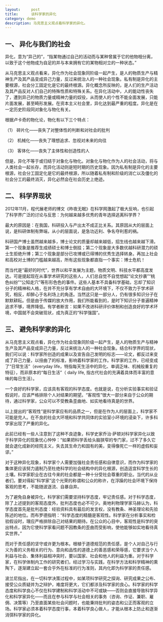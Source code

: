```yaml
---
layout:     post
title:      谈科学家的异化
category: demo
description: 马克思主义观点看科学家的异化。
---
```

一、	异化与我们的社会
----------------
异化，意为“异己的”，“指某物通过自己的活动而与某种曾属于它的他物相分离，以致于这个他物成为自足的并与本来拥有它的某物相对立的一种状态。” 

从马克思主义观点看来，异化作为社会现象同阶级一起产生，是人的物质生产与精神生产及其产品变成异己力量，反过来统治人的一种社会现象。私有制是异化的主要根源，社会分工固定化是它的最终根源。异化概念所反映的，是人们的生产活动及其产品反对人们自己的特殊性质和特殊关系。在异化活动中，人的能动性丧失了，遭到异己的物质力量或精神力量的奴役，从而使人的个性不能全面发展，只能片面发展，甚至畸形发展。在资本主义社会里，异化达到最严重的程度。异化是在一定历史阶段同对象化与物化有关。

根据卢卡奇的物化论，物化有以下三个特点：

（1） 碎片化——丧失了对整体性的判断和对社会的批判 

（2） 机械化——丧失了理想追求、忽视对未来的向往 

（3） 客体化——丧失了主体性和创造性的人

但是，异化不等于或归结于对象化与物化。对象化与物化作为人的社会活动，将与人类社会一起长存，而异化活动则是短时期的历史现象。因为私有制是异化的主要根源，社会分工固定化是它的最终根源，所以随着私有制和阶级的消亡以及僵化的社会分工的最终消灭，异化必然会在社会历史上绝迹。 

二、	科学界现状
---------------
2012年11月，程代展老师的博文《昨夜无眠》在科学网激起了极大反响，也引起了科学界广泛的讨论与反思：为何越来越多优秀的青年选择逃离科学界？

最大的原因是：在我国，科研投入与产出太不成正比关系。其原因从大的层面上说，是科研体制有弊端，从小的层面说，是急功近利、争名夺利惹的祸。

科研国产博士虽然越来越多，博士论文的质量却越来越低，招生线也越来越下滑。第一个现象是推荐生成绩硕士和博士倒挂；第二个现象是大多数优越科研潜力的硕士生拒绝升博；第三个现象是部分已攻博或已得博的优秀生选择转身。再加上社会和高校对土博的门槛越来越高，所有这些现象都直指一个事实：博士危机！

而当代是“最好的时代”，世界以和平发展为主题，物质文明、科技水平都高度发达。可是提起现在从事学术研究的这些人，人们总自觉不自觉想起“论文抄袭”“桃色纠纷”“公知走穴”等形形色色的事件。这些人基本不具备科学基础，忘却了知识分子的精神和人格，在并不充分享有学术自由的大环境下，不仅不致力于学术研究，相反，却醉心于名利场上的角逐。当然这只是一部分人，仍有很多知识分子在默默耕耘。但是由于传媒的放大作用，我们所能看到的，是时下知识分子普遍精神追求不够，境界降低。有学者断言：如果不改进科研评价体制和创造良好的学术环境，中国就不会突破现状，成为真正的“科学强国”。

三、	避免科学家的异化
-----------------
从马克思主义观点看，异化作为社会现象同阶级一起产生，是人的物质生产与精神生产及其产品变成异己力量，反过来统治人的一种社会现象。结合科学界的现状，我们可以说：科学家所创造的成果以及宣告自己发明的标志——论文，都反过来变成了异己力量，以扭曲了的标准，影响着科学家的工作。科学家的工作，已经变成了“日常生活”（everyday life，特指每天生活中的异化、单调乏味、机械般重复的特征），而非原本的“每日生活”（ daily life, 指古代社会的充满着具体而丰富的意味的每日生活）。

一个良好的科学家，应该具有客观的科学态度。也就是说，在分析实验事实和验证假说时，应该严格排除个人对结果的期望。“客观性”很大一部分来自于公众的期待，通过科学家，公众可以不受教条歪曲地、如实地看待真是的世界。

以上提出的“客观性”是科学家应有的品质之一，但是在作为人的层面上，科学家不可能是完人。在不良的社会大环境和科学共同体的实验室小环境的浸染下，许多科学家出现了严重的异化。

此前已经有一些人注意到了这种不良迹象，科学史家乔治·萨顿对科学家异化以致于科学异化的现象忧心忡忡：“如果把科学丢给头脑狭窄的专门家，过不了多久它就会退化成新的经院主义，失去其生命力和固有的美，变得像死亡一样的虚假和妄谬。”

对于这种异化现象，科学家个人需要加强社会责任感和自律意识，而作为科学家的集体更应该努力遏制乃至杜绝科学的社会结构中的异化根源，创造适宜科学生长的土壤。科学家职业在古往今来的社会都是一种十分受社会尊重的职业。当代的从业者们，要对得起“科学家”这个光荣的称谓和公众的称许，在浮躁的社会环境下保持客观的思考，不能随波逐流、自暴自弃。
 
为了避免自身被异化，科学家们需要坚持科学态度，牢记责任感。对于科学态度，除了上述提到的客观态度外，批判态度也必不可少。奥地利物理学家马赫认为，科学态度首先是批判态度：经验资料具有最后的发言权，没有教条、神圣理论和先验陈述的地位。而布罗德指明：“科学态度的精髓是客观性。科学家在分析事实和检验假设时，理应严格排除自己对结果的期待。在公众的心目中，客观性是科学的突出特点，因为它使科学家看问题不因教条的歪曲而受影响，使他能够如实地看待真实世界。” 

而对于责任感的坚守或许更为根本。根植于道德规范的责任感，是个人对自己与行义为善的义务相关的行为、意向和品性的道德上的善恶感和荣辱感，它要求当个人利益与社会、集体利益相冲突时，要以国家、社会和他人的利益为重。对于科学家，在科学体制内工作的研究者们，经过学习与实践，在科学方法和科学精神的熏陶下，逐渐建立起一套合乎外在标准的行为准则，其内化即为科学家的责任感。

波兰尼指出，在一切科学决策过程中，如某项科学研究之探询、研究成果之公布、接受公众质疑并为之辩护，难度将更大，它们都涉及科学家的良心。科学家的科学态度和科学良心不仅在科学建制和科学活动中不可或缺——否则会直接导致科学异化和科学家异化——而且在参与科学与社会相关的事务（咨询、作证、兼职、雇佣、决策等）乃至直面某些社会问题时，也能秉持批判的姿态和公正而客观的立场。科学家必须本着科学态度行事，本着科学良心做人，才能从根本上防止和逐渐消弭科学家的异化。 

